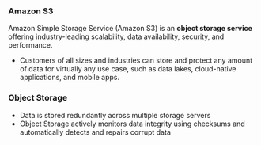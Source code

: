 ### Amazon S3

Amazon Simple Storage Service (Amazon S3) is an **object storage service** offering industry-leading scalability, data availability, security, and performance.
* Customers of all sizes and industries can store and protect any amount of data for virtually any use case, such as data lakes, cloud-native applications, and mobile apps.



### Object Storage

* Data is stored redundantly across multiple storage servers
* Object Storage actively monitors data integrity using checksums and automatically detects and repairs corrupt data
